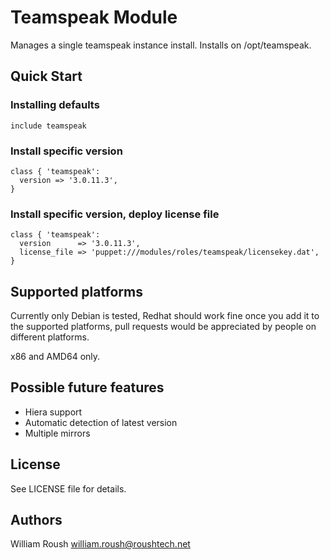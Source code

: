 # Teamspeak Module

Manages a single teamspeak instance install. Installs on /opt/teamspeak.

## Quick Start

### Installing defaults

```puppet
include teamspeak
```

### Install specific version

```puppet
class { 'teamspeak':
  version => '3.0.11.3',
}
```

### Install specific version, deploy license file

```puppet
class { 'teamspeak':
  version      => '3.0.11.3',
  license_file => 'puppet:///modules/roles/teamspeak/licensekey.dat',
}
```

## Supported platforms

Currently only Debian is tested, Redhat should work fine once you add it to the supported platforms, pull requests would be appreciated by people on different platforms.

x86 and AMD64 only.

## Possible future features

* Hiera support
* Automatic detection of latest version
* Multiple mirrors

## License

See LICENSE file for details.

## Authors

William Roush <william.roush@roushtech.net>